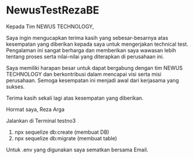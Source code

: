 # NewusTestRezaBE

Kepada Tim NEWUS TECHNOLOGY,

Saya ingin mengucapkan terima kasih yang sebesar-besarnya atas kesempatan yang diberikan kepada saya untuk mengerjakan technical test. Pengalaman ini sangat berharga dan memberikan saya wawasan lebih tentang proses serta nilai-nilai yang diterapkan di perusahaan ini.

Saya memiliki harapan besar untuk dapat bergabung dengan tim NEWUS TECHNOLOGY dan berkontribusi dalam mencapai visi serta misi perusahaan. Semoga kesempatan ini menjadi awal dari kerjasama yang sukses.

Terima kasih sekali lagi atas kesempatan yang diberikan.

Hormat saya,
Reza Arga

Jalankan di Terminal testno3

1. npx sequelize db:create (membuat DB)
2. npx sequelize db:migrate (membuat table)

Untuk .env yang digunakan saya sematkan bersama Email.
